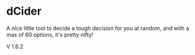 # dCider
A nice little tool to decide a tough decision for you at random, and with a max of 60 options, it's pretty nifty!

V 1.6.2
